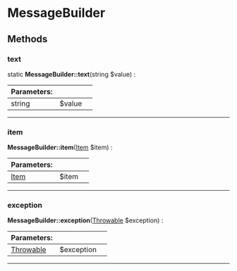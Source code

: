 
                                                                                                                                            
    
# MessageBuilder


> 
>
> 








## Methods

### text



static **MessageBuilder::text**(string $value) : 


|Parameters: | | |
| --- | --- | --- |
|string |$value |  |

---


### item



**MessageBuilder::item**([Item](../../Item.md) $item) : 


|Parameters: | | |
| --- | --- | --- |
|[Item](../../Item.md) |$item |  |

---


### exception



**MessageBuilder::exception**([Throwable](../../Throwable.md) $exception) : 


|Parameters: | | |
| --- | --- | --- |
|[Throwable](../../Throwable.md) |$exception |  |

---


                                                                                                                                                                                                                                                                                                                                                                                                            
    
                                                                                                                                                                                                                                                                             
                